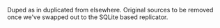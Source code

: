 Duped as in duplicated from elsewhere. Original sources to be removed once we've swapped out to the SQLite based replicator.
